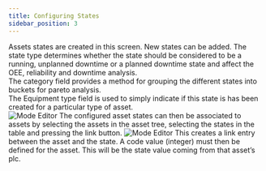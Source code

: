 ```yaml
---
title: Configuring States
sidebar_position: 3
---
```

Assets states are created in this screen. New states can be added. The state type determines whether the state should be considered to be a running, unplanned downtime or a planned downtime state and affect the OEE, reliability and downtime analysis.  
The category field provides a method for grouping the different states into buckets for pareto analysis.  
The Equipment type field is used to simply indicate if this state is has been created for a particular type of asset.  
![Mode Editor](/img/6.png)
The configured asset states can then be associated to assets by selecting the assets in the asset tree, selecting the states in the table and pressing the link button.
![Mode Editor](/img/7.png)
This creates a link entry between the asset and the state. A code value (integer) must then be defined for the asset. This will be the state value coming from that asset’s plc.